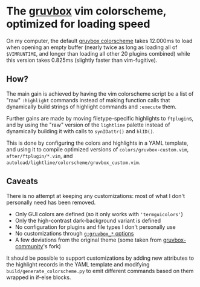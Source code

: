 # The [gruvbox][] vim colorscheme, optimized for loading speed

On my computer, the default [gruvbox colorscheme][gruvbox] takes 12.000ms to
load when opening an empty buffer (nearly twice as long as loading all of
`$VIMRUNTIME`, and longer than loading all other 20 plugins combined) while
this version takes 0.825ms (slightly faster than vim-fugitive).

## How?

The main gain is achieved by having the vim colorscheme script be a list of
"raw" `:highlight` commands instead of making function calls that dynamically
build strings of highlight commands and `:execute` them.

Further gains are made by moving filetype-specific highlights to `ftplugin`s,
and by using the "raw" version of the `lightline` palette instead of
dynamically building it with calls to `synIDattr()` and `hlID()`.

This is done by configuring the colors and highlights in a YAML template, and
using it to compile optimized versions of `colors/gruvbox-custom.vim`,
`after/ftplugin/*.vim`, and
`autoload/lightline/colorscheme/gruvbox_custom.vim`.

## Caveats

There is no attempt at keeping any customizations: most of what I don't
personally need has been removed.

- Only GUI colors are defined (so it only works with `'termguicolors'`)
- Only the high-contrast dark-background variant is defined
- No configuration for plugins and file types I don't personally use
- No customizations through [`g:gruvbox_*` options][gruvbox-config]
- A few deviations from the original theme (some taken from
  [gruvbox-community][gruvbox-community]'s fork)

It should be possible to support customizations by adding new attributes to the
highlight records in the YAML template and modifying
`build/generate_colorscheme.py` to emit different commands based on them
wrapped in if-else blocks.


[gruvbox]: https://github.com/morhetz/gruvbox
[gruvbox-community]: https://github.com/gruvbox-community/gruvbox
[gruvbox-config]: https://github.com/morhetz/gruvbox/wiki/Configuration
